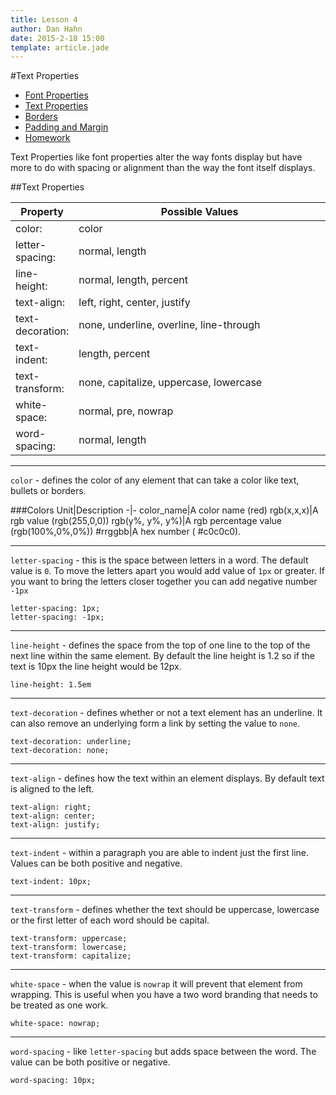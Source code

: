 ```yaml
---
title: Lesson 4
author: Dan Hahn
date: 2015-2-18 15:00
template: article.jade
---
```


#Text Properties

* [Font Properties]()
* [Text Properties](text.html)
* [Borders](borders.html)
* [Padding and Margin](padding-margin.html)
* [Homework](homework.html)


Text Properties like font properties alter the way fonts display but have more to do with spacing or alignment than the way the font itself displays.

##Text Properties

Property|Possible Values
-|-
color:|color
letter-spacing:|normal, length
line-height:|normal, length, percent
text-align:|left, right, center, justify
text-decoration:|none, underline,  overline, line-through
text-indent:|length, percent
text-transform:|none, capitalize, uppercase, lowercase
white-space:|normal, pre, nowrap
word-spacing:|normal, length

---

`color` - defines the color of any element that can take a color like text, bullets or borders. 

###Colors
Unit|Description
-|-
color_name|A color name (red)
rgb(x,x,x)|A rgb value (rgb(255,0,0))
rgb(y%, y%, y%)|A rgb percentage value (rgb(100%,0%,0%))
#rrggbb|A hex number ( #c0c0c0).

---

`letter-spacing` - this is the space between letters in a word.  The default value is `0`.  To move the letters apart you would add value of `1px` or greater.  If you want to bring the letters closer together you can add negative number `-1px`

	letter-spacing: 1px;
	letter-spacing: -1px;

---

`line-height` - defines the space from the top of one line to the top of the next line within the same element.   By default the line height is 1.2 so if the text is 10px the line height would be 12px. 

	line-height: 1.5em

---

`text-decoration` - defines whether or not a text element has an underline.  It can also remove an underlying form a link by setting the value to `none`.  
	
	text-decoration: underline;
	text-decoration: none;

---

`text-align` - defines how the text within an element displays. By default text is aligned to the left.  

	text-align: right;
	text-align: center;
	text-align: justify;

---

`text-indent` - within a paragraph you are able to indent just the first line.  Values can be both positive and negative. 

	text-indent: 10px;

---

`text-transform` - defines whether the text should be uppercase, lowercase or the first letter of each word should be capital.  

	text-transform: uppercase;
	text-transform: lowercase;
	text-transform: capitalize; 

---

`white-space` - when the value is `nowrap` it will prevent that element from wrapping.  This is useful when you have a two word branding that needs to be treated as one work.  

	white-space: nowrap;

---

`word-spacing` - like `letter-spacing` but adds space between the word.  The value can be both positive or negative.  

	word-spacing: 10px;

<style>
table tr td:nth-child(1){width:20%}
td .label {margin-right: 4px;cursor: pointer;}
</style>


<script src="lesson5.js"></script>

